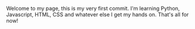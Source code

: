 Welcome to my page, this is my very first commit. I'm learning Python, Javascript, HTML, CSS and whatever else I get my hands on. That's all for now!
